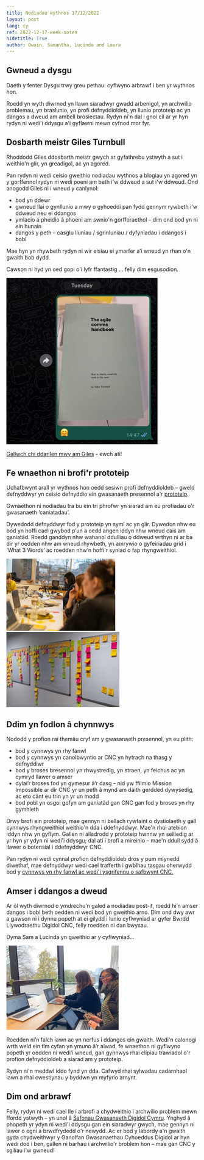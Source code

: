 ```yaml
---
title: Nodiadau wythnos 17/12/2022
layout: post
lang: cy
ref: 2022-12-17-week-notes
hidetitle: True
author: Owain, Samantha, Lucinda and Laura
---
```


## Gwneud a dysgu

Daeth y fenter Dysgu trwy greu pethau: cyflwyno arbrawf i ben yr wythnos hon. 

Roedd yn wyth diwrnod yn llawn siaradwyr gwadd arbenigol, yn archwilio problemau, yn braslunio, yn profi defnyddioldeb, yn llunio prototeip ac yn dangos a dweud am ambell brosiectau. Rydyn ni'n dal i gnoi cil ar yr hyn rydyn ni wedi'i ddysgu a'i gyflawni mewn cyfnod mor fyr.

## Dosbarth meistr Giles Turnbull

Rhoddodd Giles ddosbarth meistr gwych ar gyfathrebu ystwyth a sut i weithio'n glir, yn greadigol, ac yn agored.

Pan rydyn ni wedi ceisio gweithio nodiadau wythnos a blogiau yn agored yn y gorffennol rydyn ni wedi poeni am beth i'w ddweud a sut i'w ddweud. Ond anogodd Giles ni i wneud y canlynol:

*	bod yn ddewr
*	gwneud llai o gynllunio a mwy o gyhoeddi pan fydd gennym rywbeth i'w ddweud neu ei ddangos
*	ymlacio a pheidio â phoeni am swnio'n gorfforaethol – dim ond bod yn ni ein hunain
*	dangos y peth – casglu lluniau / sgrinluniau / dyfyniadau i ddangos i bobl

Mae hyn yn rhywbeth rydyn ni wir eisiau ei ymarfer a’i wneud yn rhan o'n gwaith bob dydd. 

Cawson ni hyd yn oed gopi o'i lyfr ffantastig … felly dim esgusodion.

![alt text](https://github.com/nrw-digital/week-notes/blob/ccf87c8c4a55115018a58d023039d8f7709e4a33/images/giles-book.jpg?raw=true)

[Gallwch chi ddarllen mwy am Giles](https://gilest.org/) - ewch ati!

## Fe wnaethon ni brofi'r prototeip

Uchafbwynt arall yr wythnos hon oedd sesiwn profi defnyddioldeb – gweld defnyddwyr yn ceisio defnyddio ein gwasanaeth presennol a'r [prototeip](https://permissions-prototype.onrender.com/).

Gwnaethon ni nodiadau tra bu ein tri phrofwr yn siarad am eu profiadau o'r gwasanaeth ‘caniatadau’.

Dywedodd defnyddwyr fod y prototeip yn syml ac yn glir. Dywedon nhw eu bod yn hoffi cael gwybod p’un a oedd angen iddyn nhw wneud cais am ganiatâd. Roedd ganddyn nhw wahanol ddulliau o ddweud wrthyn ni ar ba dir yr oedden nhw am wneud rhywbeth, yn amrywio o gyfeiriadau grid i ‘What 3 Words’ ac roedden nhw’n hoffi'r syniad o fap rhyngweithiol.

![alt text](https://github.com/nrw-digital/week-notes/blob/ccf87c8c4a55115018a58d023039d8f7709e4a33/images/lab-working.jpg?raw=true)
![alt text](https://github.com/nrw-digital/week-notes/blob/ccf87c8c4a55115018a58d023039d8f7709e4a33/images/post-its.jpg?raw=true)

## Ddim yn fodlon â chynnwys

Nododd y profion rai themâu cryf am y gwasanaeth presennol, yn eu plith:

*	bod y cynnwys yn rhy fanwl
*	bod y cynnwys yn canolbwyntio ar CNC yn hytrach na thasg y defnyddiwr
*	bod y broses bresennol yn rhwystredig, yn straen, yn feichus ac yn cymryd llawer o amser
*	dylai’r broses fod yn gymesur â’r dasg – nid yw ffilmio Mission Impossible ar dir CNC yr un peth â mynd am daith gerdded dywysedig, ac eto cânt eu trin yn yr un modd
*	bod pobl yn osgoi gofyn am ganiatâd gan CNC gan fod y broses yn rhy gymhleth

Drwy brofi ein prototeip, mae gennyn ni bellach rywfaint o dystiolaeth y gall cynnwys rhyngweithiol weithio'n dda i ddefnyddwyr. Mae'n rhoi atebion iddyn nhw yn gyflym. Gallen ni ailadrodd y prototeip hwnnw yn seiliedig ar yr hyn yr ydyn ni wedi'i ddysgu; dal ati i brofi a mireinio – mae'n ddull sydd â llawer o botensial i ddefnyddwyr CNC.

Pan rydyn ni wedi cynnal profion defnyddioldeb dros y pum mlynedd diwethaf, mae defnyddwyr wedi cael trafferth i gwblhau tasgau oherwydd bod y [cynnwys yn rhy fanwl ac wedi'i ysgrifennu o safbwynt CNC.](https://gwasanaethaucyhoeddusdigidol.llyw.cymru/dim-gwastraff-datguddior-cynnwys-y-mae-ei-angen-ar-ddefnyddwyr-yn-un-o-wasanaethau-cyfoeth-naturiol-cymru/?_gl=1*rdxtfp*_ga*ODY0NjI3NTA4LjE2NzExMTQ0MTA.*_ga_HKYTNYNSKE*MTY3MTU3MjY0NC40LjEuMTY3MTU3MjY0NC4wLjAuMA..)

## Amser i ddangos a dweud

Ar ôl wyth diwrnod o ymdrechu’n galed a nodiadau post-it, roedd hi’n amser dangos i bobl beth oedden ni wedi bod yn gweithio arno. Dim ond dwy awr a gawson ni i dynnu popeth at ei gilydd i lunio cyflwyniad ar gyfer Bwrdd Llywodraethu Digidol CNC, felly roedden ni dan bwysau.

Dyma Sam a Lucinda yn gweithio ar y cyflwyniad...

![alt text](https://github.com/nrw-digital/week-notes/blob/ccf87c8c4a55115018a58d023039d8f7709e4a33/images/Sam-Lucinda.jpg?raw=true)

Roedden ni’n falch iawn ac yn nerfus i ddangos ein gwaith. Wedi'n calonogi wrth weld ein tîm cyfan yn ymuno â’r alwad, fe wnaethon ni gyflwyno popeth yr oedden ni wedi'i wneud, gan gynnwys rhai clipiau trawiadol o'r profion defnyddioldeb a siarad am y prototeip.  

Rydyn ni'n meddwl iddo fynd yn dda. Cafwyd rhai sylwadau cadarnhaol iawn a rhai cwestiynau y byddwn yn myfyrio arnynt.

## Dim ond arbrawf

Felly, rydyn ni wedi cael lle i arbrofi a chydweithio i archwilio problem mewn ffordd ystwyth – yn unol â [Safonau Gwasanaeth Digidol Cymru](https://gwasanaethaucyhoeddusdigidol.llyw.cymru/adnoddau/safonau-gwasanaeth-digidol/). Ynghyd â phopeth yr ydyn ni wedi'i ddysgu gan ein siaradwyr gwych, mae gennyn ni lawer o egni a brwdfrydedd o'r newydd. Ac er bod y labordy a'n gwaith gyda chydweithwyr y Ganolfan Gwasanaethau Cyhoeddus Digidol ar hyn wedi dod i ben, gallen ni barhau i archwilio'r broblem hon – mae gan CNC y sgiliau i'w gwneud! 
